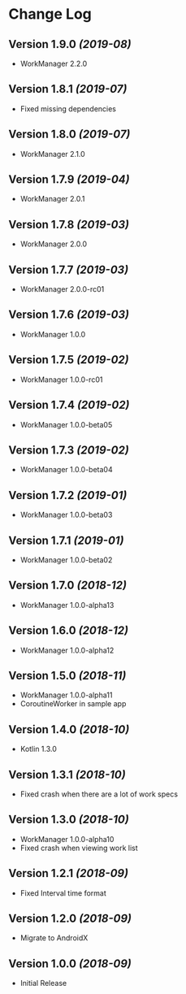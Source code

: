Change Log
==========

Version 1.9.0 *(2019-08)*
-------------------------
* WorkManager 2.2.0

Version 1.8.1 *(2019-07)*
-------------------------
* Fixed missing dependencies

Version 1.8.0 *(2019-07)*
-------------------------
* WorkManager 2.1.0

Version 1.7.9 *(2019-04)*
-------------------------
* WorkManager 2.0.1

Version 1.7.8 *(2019-03)*
-------------------------
* WorkManager 2.0.0

Version 1.7.7 *(2019-03)*
-------------------------
* WorkManager 2.0.0-rc01

Version 1.7.6 *(2019-03)*
-------------------------
* WorkManager 1.0.0

Version 1.7.5 *(2019-02)*
-------------------------
* WorkManager 1.0.0-rc01

Version 1.7.4 *(2019-02)*
-------------------------
* WorkManager 1.0.0-beta05

Version 1.7.3 *(2019-02)*
-------------------------
* WorkManager 1.0.0-beta04

Version 1.7.2 *(2019-01)*
-------------------------
* WorkManager 1.0.0-beta03

Version 1.7.1 *(2019-01)*
-------------------------
* WorkManager 1.0.0-beta02

Version 1.7.0 *(2018-12)*
-------------------------
* WorkManager 1.0.0-alpha13

Version 1.6.0 *(2018-12)*
-------------------------
* WorkManager 1.0.0-alpha12

Version 1.5.0 *(2018-11)*
-------------------------
* WorkManager 1.0.0-alpha11
* CoroutineWorker in sample app

Version 1.4.0 *(2018-10)*
-------------------------
* Kotlin 1.3.0

Version 1.3.1 *(2018-10)*
-------------------------
* Fixed crash when there are a lot of work specs

Version 1.3.0 *(2018-10)*
-------------------------
* WorkManager 1.0.0-alpha10
* Fixed crash when viewing work list

Version 1.2.1 *(2018-09)*
-------------------------
* Fixed Interval time format

Version 1.2.0 *(2018-09)*
-------------------------
* Migrate to AndroidX

Version 1.0.0 *(2018-09)*
-------------------------
* Initial Release

